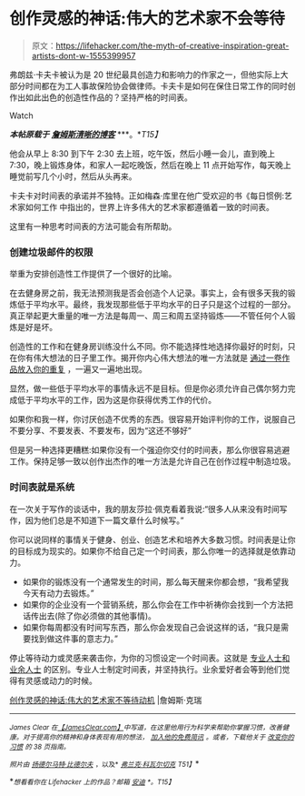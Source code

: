 # 创作灵感的神话:伟大的艺术家不会等待

> 原文：<https://lifehacker.com/the-myth-of-creative-inspiration-great-artists-dont-w-1555399957>

弗朗兹·卡夫卡被认为是 20 世纪最具创造力和影响力的作家之一，但他实际上大部分时间都在为工人事故保险协会做律师。卡夫卡是如何在保住日常工作的同时创作出如此出色的创造性作品的？坚持严格的时间表。

Watch

***本帖原载于*** [***詹姆斯清晰的博客***](http://jamesclear.com/schedule) ***。**T15】*

他会从早上 8:30 到下午 2:30 去上班，吃午饭，然后小睡一会儿，直到晚上 7:30，晚上锻炼身体，和家人一起吃晚饭，然后在晚上 11 点开始写作，每天晚上睡觉前写几个小时，然后从头再来。

卡夫卡对时间表的承诺并不独特。正如梅森·库里在他广受欢迎的书《每日惯例:艺术家如何工作 中指出的，世界上许多伟大的艺术家都遵循着一致的时间表。

这里有一种思考时间表的方法可能会有所帮助。

### 创建垃圾邮件的权限

举重为安排创造性工作提供了一个很好的比喻。

在去健身房之前，我无法预测我是否会创造个人记录。事实上，会有很多天我的锻炼低于平均水平。最终，我发现那些低于平均水平的日子只是这个过程的一部分。真正举起更大重量的唯一方法是每周一、周三和周五坚持锻炼——不管任何个人锻炼是好是坏。

创造性的工作和在健身房训练没什么不同。你不能选择性地选择你最好的时刻，只在你有伟大想法的日子里工作。揭开你内心伟大想法的唯一方法就是 [通过一卷作品](http://jamesclear.com/ira-glass-failure)[放入你的重复](http://jamesclear.com/repetitions) ，一遍又一遍地出现。

显然，做一些低于平均水平的事情永远不是目标。但是你必须允许自己偶尔努力完成低于平均水平的工作，因为这是你获得优秀工作的代价。

如果你和我一样，你讨厌创造不优秀的东西。很容易开始评判你的工作，说服自己不要分享、不要发表、不要发布，因为“这还不够好”

但是另一种选择更糟糕:如果你没有一个强迫你交付的时间表，那么你很容易逃避工作。保持足够一致以创作出杰作的唯一方法是允许自己在创作过程中制造垃圾。

### 时间表就是系统

在一次关于写作的谈话中，我的朋友莎拉·佩克看着我说:“很多人从来没有时间写作，因为他们总是不知道下一篇文章什么时候写。”

你可以说同样的事情关于健身、创业、创造艺术和培养大多数习惯。时间表是让你的目标成为现实的。如果你不给自己定一个时间表，那么你唯一的选择就是依靠动力。

*   如果你的锻炼没有一个通常发生的时间，那么每天醒来你都会想，“我希望我今天有动力去锻炼。”
*   如果你的企业没有一个营销系统，那么你会在工作中祈祷你会找到一个方法把话传出去(除了你必须做的其他事情)。
*   如果你每周都没有时间写东西，那么你会发现自己会说这样的话，“我只是需要找到做这件事的意志力。”

停止等待动力或灵感来袭击你，为你的习惯设定一个时间表。这就是 [专业人士和业余人士](http://jamesclear.com/professionals-and-amateurs) 的区别。专业人士制定时间表，并坚持执行。业余爱好者会等到他们觉得有灵感或动力的时候。

[创作灵感的神话:伟大的艺术家不等待动机](http://jamesclear.com/schedule) |詹姆斯·克瑞

* * *

<small>*James Clear 在*</small>[<small>*【JamesClear.com】*</small>](http://jamesclear.com/)<small>*中写道，在这里他用行为科学来帮助你掌握习惯，改善健康。对于提高你的精神和身体表现有用的想法，*</small> [<small>*加入他的免费简讯*</small>](http://jamesclear.com/newsletter) <small>*。或者，下载他关于*</small> [<small>*改变你的习惯*</small>](http://jamesclear.com/habits) <small>*的 38 页指南。*</small>

<small>*照片由*</small> [<small>*扬德尔*</small>](https://www.flickr.com/photos/yandle/3857114163/sizes/l)<small></small>*[<small>*马特·比德尔夫*</small>](https://www.flickr.com/photos/mbiddulph/227799278/) <small>*，以及*</small> [<small>*弗兰克·科瓦尔切克*</small>](https://www.flickr.com/photos/72213316@N00/2691064523/) <small>*T51】*</small>*

**<small>*想看看你在 Lifehacker 上的作品？邮箱*</small> [<small>*安迪*</small>](mailto:andy@lifehacker.com) <small>*。*T15】</small>**